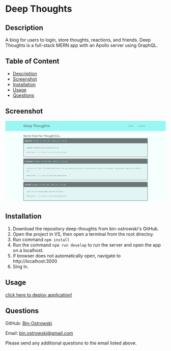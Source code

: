 # Deep Thoughts 
        
  ## Description
  A blog for users to login, store thoughts, reactions, and friends. Deep Thoughts is a full-stack MERN app with an Apollo server using GraphQL. 
          
  ## Table of Content
  - [Description](#description)
  - [Screenshot](#screenshot)
  - [Installation](#installation)
  - [Usage](#usage)
  - [Questions](#questions)
  
  ## Screenshot

  ![Screenshot](./client/src/assets/img/screenshot.PNG)
  
  ## Installation
  1. Download the repository deep-thoughts from bin-ostrowski's GitHub. 
  2. Open the project in VS, then open a terminal from the root directoy.
  3. Run command `npm install`
  4. Run the command `npm run develop` to run the server and open the app on a localhost.
  6. If browser does not automatically open, navigate to http://localhost:3000
  7. Sing In.

  ## Usage
  [click here to deploy application!](https://still-brushlands-78409.herokuapp.com/)
  
  ## Questions
  GitHub: [Bin-Ostrowski](https://github.com/Bin-Ostrowski)
  
  Email: bin.ostrowski@gmail.com
  
  Please send any additional questions to the email listed above. 


